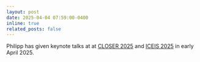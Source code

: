 ```yaml
---
layout: post
date: 2025-04-04 07:59:00-0400
inline: true
related_posts: false
---
```


Philipp has given keynote talks at at <a href="https://closer.scitevents.org">CLOSER 2025</a> and <a href="https://iceis.scitevents.org">ICEIS 2025</a> in early April 2025.